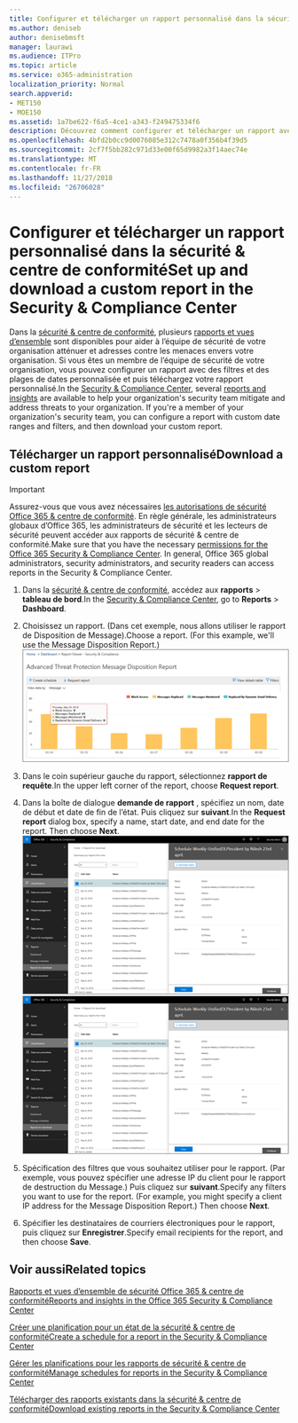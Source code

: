 ```yaml
---
title: Configurer et télécharger un rapport personnalisé dans la sécurité &amp; centre de conformité
ms.author: deniseb
author: denisebmsft
manager: laurawi
ms.audience: ITPro
ms.topic: article
ms.service: o365-administration
localization_priority: Normal
search.appverid:
- MET150
- MOE150
ms.assetid: 1a7be622-f6a5-4ce1-a343-f249475334f6
description: Découvrez comment configurer et télécharger un rapport avec une plage de dates personnalisée et des filtres de sécurité &amp; centre de conformité.
ms.openlocfilehash: 4bfd2b0cc9d0076085e312c7478a0f356b4f39d5
ms.sourcegitcommit: 2cf7f5bb282c971d33e00f65d9982a3f14aec74e
ms.translationtype: MT
ms.contentlocale: fr-FR
ms.lasthandoff: 11/27/2018
ms.locfileid: "26706028"
---
```

# <a name="set-up-and-download-a-custom-report-in-the-security-amp-compliance-center"></a><span data-ttu-id="2b9c1-103">Configurer et télécharger un rapport personnalisé dans la sécurité &amp; centre de conformité</span><span class="sxs-lookup"><span data-stu-id="2b9c1-103">Set up and download a custom report in the Security &amp; Compliance Center</span></span>

<span data-ttu-id="2b9c1-p101">Dans la [sécurité &amp; centre de conformité](https://security.microsoft.com), plusieurs [rapports et vues d’ensemble](reports-and-insights-in-security-and-compliance.md) sont disponibles pour aider à l’équipe de sécurité de votre organisation atténuer et adresses contre les menaces envers votre organisation. Si vous êtes un membre de l’équipe de sécurité de votre organisation, vous pouvez configurer un rapport avec des filtres et des plages de dates personnalisée et puis téléchargez votre rapport personnalisé.</span><span class="sxs-lookup"><span data-stu-id="2b9c1-p101">In the [Security &amp; Compliance Center](https://security.microsoft.com), several [reports and insights](reports-and-insights-in-security-and-compliance.md) are available to help your organization's security team mitigate and address threats to your organization. If you're a member of your organization's security team, you can configure a report with custom date ranges and filters, and then download your custom report.</span></span> 
  
## <a name="download-a-custom-report"></a><span data-ttu-id="2b9c1-106">Télécharger un rapport personnalisé</span><span class="sxs-lookup"><span data-stu-id="2b9c1-106">Download a custom report</span></span>

> [!IMPORTANT]
> <span data-ttu-id="2b9c1-p102">Assurez-vous que vous avez nécessaires [les autorisations de sécurité Office 365 &amp; centre de conformité](permissions-in-the-security-and-compliance-center.md). En règle générale, les administrateurs globaux d’Office 365, les administrateurs de sécurité et les lecteurs de sécurité peuvent accéder aux rapports de sécurité &amp; centre de conformité.</span><span class="sxs-lookup"><span data-stu-id="2b9c1-p102">Make sure that you have the necessary [permissions for the Office 365 Security &amp; Compliance Center](permissions-in-the-security-and-compliance-center.md). In general, Office 365 global administrators, security administrators, and security readers can access reports in the Security &amp; Compliance Center.</span></span> 
  
1. <span data-ttu-id="2b9c1-109">Dans la [sécurité &amp; centre de conformité](https://security.microsoft.com), accédez aux **rapports** \> **tableau de bord**.</span><span class="sxs-lookup"><span data-stu-id="2b9c1-109">In the [Security &amp; Compliance Center](https://security.microsoft.com), go to **Reports** \> **Dashboard**.</span></span>
    
2. <span data-ttu-id="2b9c1-p103">Choisissez un rapport. (Dans cet exemple, nous allons utiliser le rapport de Disposition de Message).</span><span class="sxs-lookup"><span data-stu-id="2b9c1-p103">Choose a report. (For this example, we'll use the Message Disposition Report.)</span></span><br/>![Cliquez sur Demander un rapport pour télécharger un rapport](media/b566925d-b9d9-453d-9bdd-f2637c7ba140.png)
  
3. <span data-ttu-id="2b9c1-113">Dans le coin supérieur gauche du rapport, sélectionnez **rapport de requête**.</span><span class="sxs-lookup"><span data-stu-id="2b9c1-113">In the upper left corner of the report, choose **Request report**.</span></span>
    
4. <span data-ttu-id="2b9c1-p104">Dans la boîte de dialogue **demande de rapport** , spécifiez un nom, date de début et date de fin de l’état. Puis cliquez sur **suivant**.</span><span class="sxs-lookup"><span data-stu-id="2b9c1-p104">In the **Request report** dialog box, specify a name, start date, and end date for the report. Then choose **Next**.</span></span><br/><span data-ttu-id="2b9c1-116">![Dans la sécurité &amp; centre de conformité, cliquez sur rapports \> pour le téléchargement des rapports](media/65e625f5-c98c-49fc-9c1f-8c80ec8308fd.png)</span><span class="sxs-lookup"><span data-stu-id="2b9c1-116">![In the Security &amp; Compliance Center, choose Reports \> Reports for download](media/65e625f5-c98c-49fc-9c1f-8c80ec8308fd.png)</span></span>
  
5. <span data-ttu-id="2b9c1-p105">Spécification des filtres que vous souhaitez utiliser pour le rapport. (Par exemple, vous pouvez spécifier une adresse IP du client pour le rapport de destruction du Message.) Puis cliquez sur **suivant**.</span><span class="sxs-lookup"><span data-stu-id="2b9c1-p105">Specify any filters you want to use for the report. (For example, you might specify a client IP address for the Message Disposition Report.) Then choose **Next**.</span></span>
    
6. <span data-ttu-id="2b9c1-119">Spécifier les destinataires de courriers électroniques pour le rapport, puis cliquez sur **Enregistrer**.</span><span class="sxs-lookup"><span data-stu-id="2b9c1-119">Specify email recipients for the report, and then choose **Save**.</span></span>
    
## <a name="related-topics"></a><span data-ttu-id="2b9c1-120">Voir aussi</span><span class="sxs-lookup"><span data-stu-id="2b9c1-120">Related topics</span></span>

[<span data-ttu-id="2b9c1-121">Rapports et vues d’ensemble de sécurité Office 365 &amp; centre de conformité</span><span class="sxs-lookup"><span data-stu-id="2b9c1-121">Reports and insights in the Office 365 Security &amp; Compliance Center</span></span>](reports-and-insights-in-security-and-compliance.md)
  
[<span data-ttu-id="2b9c1-122">Créer une planification pour un état de la sécurité &amp; centre de conformité</span><span class="sxs-lookup"><span data-stu-id="2b9c1-122">Create a schedule for a report in the Security &amp; Compliance Center</span></span>](create-a-schedule-for-a-report.md)
  
[<span data-ttu-id="2b9c1-123">Gérer les planifications pour les rapports de sécurité &amp; centre de conformité</span><span class="sxs-lookup"><span data-stu-id="2b9c1-123">Manage schedules for reports in the Security &amp; Compliance Center</span></span>](manage-schedules-for-multiple-reports.md)
  
[<span data-ttu-id="2b9c1-124">Télécharger des rapports existants dans la sécurité &amp; centre de conformité</span><span class="sxs-lookup"><span data-stu-id="2b9c1-124">Download existing reports in the Security &amp; Compliance Center</span></span>](download-existing-reports.md)
  

